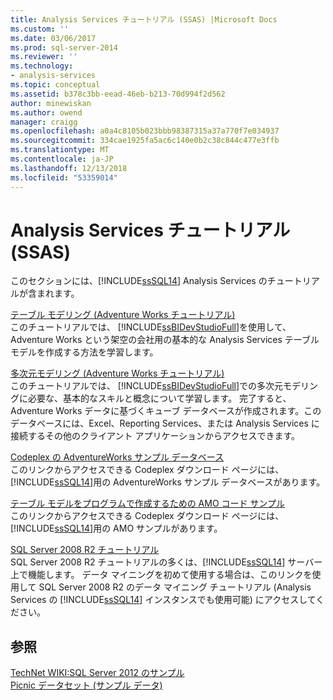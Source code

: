 ```yaml
---
title: Analysis Services チュートリアル (SSAS) |Microsoft Docs
ms.custom: ''
ms.date: 03/06/2017
ms.prod: sql-server-2014
ms.reviewer: ''
ms.technology:
- analysis-services
ms.topic: conceptual
ms.assetid: b378c3bb-eead-46eb-b213-70d994f2d562
author: minewiskan
ms.author: owend
manager: craigg
ms.openlocfilehash: a0a4c8105b023bbb98387315a37a770f7e034937
ms.sourcegitcommit: 334cae1925fa5ac6c140e0b2c38c844c477e3ffb
ms.translationtype: MT
ms.contentlocale: ja-JP
ms.lasthandoff: 12/13/2018
ms.locfileid: "53359014"
---
```

# <a name="analysis-services-tutorials-ssas"></a>Analysis Services チュートリアル (SSAS)
  このセクションには、[!INCLUDE[ssSQL14](../includes/sssql14-md.md)] Analysis Services のチュートリアルが含まれます。  
  
 [テーブル モデリング (Adventure Works チュートリアル)](tabular-modeling-adventure-works-tutorial.md)  
 このチュートリアルでは、 [!INCLUDE[ssBIDevStudioFull](../includes/ssbidevstudiofull-md.md)]を使用して、Adventure Works という架空の会社用の基本的な Analysis Services テーブル モデルを作成する方法を学習します。  
  
 [多次元モデリング (Adventure Works チュートリアル)](multidimensional-modeling-adventure-works-tutorial.md)  
 このチュートリアルでは、 [!INCLUDE[ssBIDevStudioFull](../includes/ssbidevstudiofull-md.md)]での多次元モデリングに必要な、基本的なスキルと概念について学習します。 完了すると、Adventure Works データに基づくキューブ データベースが作成されます。このデータベースには、Excel、Reporting Services、または Analysis Services に接続するその他のクライアント アプリケーションからアクセスできます。  
  
 [Codeplex の AdventureWorks サンプル データベース](https://go.microsoft.com/fwlink/?linkID=335807)  
 このリンクからアクセスできる Codeplex ダウンロード ページには、 [!INCLUDE[ssSQL14](../includes/sssql14-md.md)]用の AdventureWorks サンプル データベースがあります。  
  
 [テーブル モデルをプログラムで作成するための AMO コード サンプル](https://go.microsoft.com/fwlink/?linkID=221036)  
 このリンクからアクセスできる Codeplex ダウンロード ページには、 [!INCLUDE[ssSQL14](../includes/sssql14-md.md)]用の AMO サンプルがあります。  
  
 [SQL Server 2008 R2 チュートリアル](https://go.microsoft.com/fwlink/?linkID=220944)  
 SQL Server 2008 R2 チュートリアルの多くは、[!INCLUDE[ssSQL14](../includes/sssql14-md.md)] サーバー上で機能します。 データ マイニングを初めて使用する場合は、このリンクを使用して SQL Server 2008 R2 のデータ マイニング チュートリアル (Analysis Services の [!INCLUDE[ssSQL14](../includes/sssql14-md.md)] インスタンスでも使用可能) にアクセスしてください。  
  
## <a name="see-also"></a>参照  
 [TechNet WIKI:SQL Server 2012 のサンプル](https://go.microsoft.com/fwlink/?linkID=220734)   
 [Picnic データセット (サンプル データ)](https://go.microsoft.com/fwlink/?linkID=219108)  
  
  
